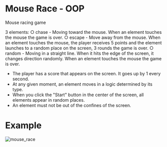 # Mouse Race - OOP
 Mouse racing game

3 elements:
○	chase - Moving toward the mouse. When an element touches the mouse the game is over.
○	escape - Move away from the mouse. When an element touches the mouse, the player receives 5 points and the element launches to a random place on the screen, 3 rounds the game is over.
○	random - Moving in a straight line. When it hits the edge of the screen, it changes direction randomly. When an element touches the mouse the game is over.

- The player has a score that appears on the screen. It goes up by 1 every second.
- At any given moment, an element moves in a logic determined by its type.
- When you click the "Start" button in the center of the screen, all elements appear in random places.
- An element must not be out of the confines of the screen.

# Example

![mouse_race](https://user-images.githubusercontent.com/64954264/127181133-a565d342-51dd-4845-b066-a97f012452ba.gif)

